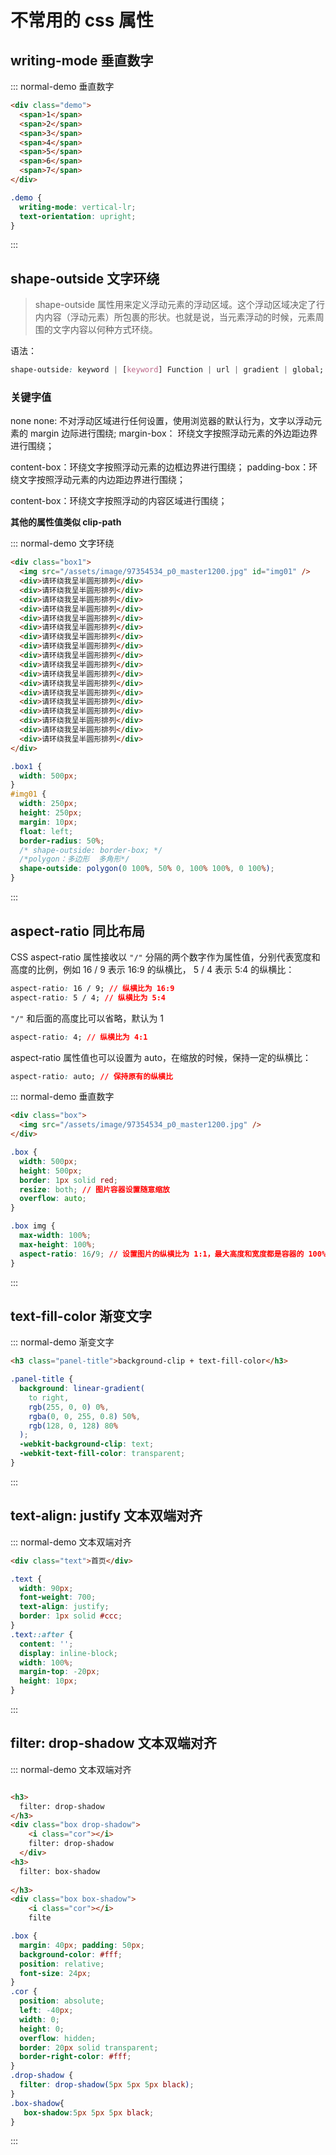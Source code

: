 # 不常用的 css 属性

## writing-mode 垂直数字

::: normal-demo 垂直数字

```html
<div class="demo">
  <span>1</span>
  <span>2</span>
  <span>3</span>
  <span>4</span>
  <span>5</span>
  <span>6</span>
  <span>7</span>
</div>
```

```css
.demo {
  writing-mode: vertical-lr;
  text-orientation: upright;
}
```

:::

## shape-outside 文字环绕

> shape-outside 属性用来定义浮动元素的浮动区域。这个浮动区域决定了行内内容（浮动元素）所包裹的形状。也就是说，当元素浮动的时候，元素周围的文字内容以何种方式环绕。

语法：

```css
shape-outside: keyword | [keyword] Function | url | gradient | global;
```

### 关键字值

none
none: 不对浮动区域进行任何设置，使用浏览器的默认行为，文字以浮动元素的 margin 边际进行围绕;
margin-box： 环绕文字按照浮动元素的外边距边界进行围绕；

content-box：环绕文字按照浮动元素的边框边界进行围绕；
padding-box：环绕文字按照浮动元素的内边距边界进行围绕；

content-box：环绕文字按照浮动的内容区域进行围绕；

**其他的属性值类似 clip-path**

::: normal-demo 文字环绕

```html
<div class="box1">
  <img src="/assets/image/97354534_p0_master1200.jpg" id="img01" />
  <div>请环绕我呈半圆形排列</div>
  <div>请环绕我呈半圆形排列</div>
  <div>请环绕我呈半圆形排列</div>
  <div>请环绕我呈半圆形排列</div>
  <div>请环绕我呈半圆形排列</div>
  <div>请环绕我呈半圆形排列</div>
  <div>请环绕我呈半圆形排列</div>
  <div>请环绕我呈半圆形排列</div>
  <div>请环绕我呈半圆形排列</div>
  <div>请环绕我呈半圆形排列</div>
  <div>请环绕我呈半圆形排列</div>
  <div>请环绕我呈半圆形排列</div>
  <div>请环绕我呈半圆形排列</div>
  <div>请环绕我呈半圆形排列</div>
  <div>请环绕我呈半圆形排列</div>
  <div>请环绕我呈半圆形排列</div>
  <div>请环绕我呈半圆形排列</div>
  <div>请环绕我呈半圆形排列</div>
</div>
```

```css
.box1 {
  width: 500px;
}
#img01 {
  width: 250px;
  height: 250px;
  margin: 10px;
  float: left;
  border-radius: 50%;
  /* shape-outside: border-box; */
  /*polygon：多边形  多角形*/
  shape-outside: polygon(0 100%, 50% 0, 100% 100%, 0 100%);
}
```

:::

## aspect-ratio 同比布局

CSS aspect-ratio 属性接收以 `"/"` 分隔的两个数字作为属性值，分别代表宽度和高度的比例，例如 16 / 9 表示 16:9 的纵横比， 5 / 4 表示 5:4 的纵横比：

```css
aspect-ratio: 16 / 9; // 纵横比为 16:9
aspect-ratio: 5 / 4; // 纵横比为 5:4
```

`"/"` 和后面的高度比可以省略，默认为 1

```css
aspect-ratio: 4; // 纵横比为 4:1
```

aspect-ratio 属性值也可以设置为 auto，在缩放的时候，保持一定的纵横比：

```css
aspect-ratio: auto; // 保持原有的纵横比
```

::: normal-demo 垂直数字

```html
<div class="box">
  <img src="/assets/image/97354534_p0_master1200.jpg" />
</div>
```

```css
.box {
  width: 500px;
  height: 500px;
  border: 1px solid red;
  resize: both; // 图片容器设置随意缩放
  overflow: auto;
}

.box img {
  max-width: 100%;
  max-height: 100%;
  aspect-ratio: 16/9; // 设置图片的纵横比为 1:1，最大高度和宽度都是容器的 100%，图片不会超出容器
}
```

:::

## text-fill-color 渐变文字

::: normal-demo 渐变文字

```html
<h3 class="panel-title">background-clip + text-fill-color</h3>
```

```css
.panel-title {
  background: linear-gradient(
    to right,
    rgb(255, 0, 0) 0%,
    rgba(0, 0, 255, 0.8) 50%,
    rgb(128, 0, 128) 80%
  );
  -webkit-background-clip: text;
  -webkit-text-fill-color: transparent;
}
```

:::

## text-align: justify 文本双端对齐

::: normal-demo 文本双端对齐

```html
<div class="text">首页</div>
```

```css
.text {
  width: 90px;
  font-weight: 700;
  text-align: justify;
  border: 1px solid #ccc;
}
.text::after {
  content: '';
  display: inline-block;
  width: 100%;
  margin-top: -20px;
  height: 10px;
}
```

:::

## filter: drop-shadow 文本双端对齐

::: normal-demo 文本双端对齐

```html

<h3>
  filter: drop-shadow
</h3>
<div class="box drop-shadow">
    <i class="cor"></i>
    filter: drop-shadow
  </div>
<h3>
  filter: box-shadow
  
</h3>
<div class="box box-shadow">
    <i class="cor"></i>
    filte
```

```css
.box {
  margin: 40px; padding: 50px;
  background-color: #fff;
  position: relative;
  font-size: 24px;
}
.cor {
  position: absolute;
  left: -40px;
  width: 0;
  height: 0;
  overflow: hidden;
  border: 20px solid transparent;
  border-right-color: #fff;
}
.drop-shadow {
  filter: drop-shadow(5px 5px 5px black);
}
.box-shadow{
   box-shadow:5px 5px 5px black;
}

```

:::